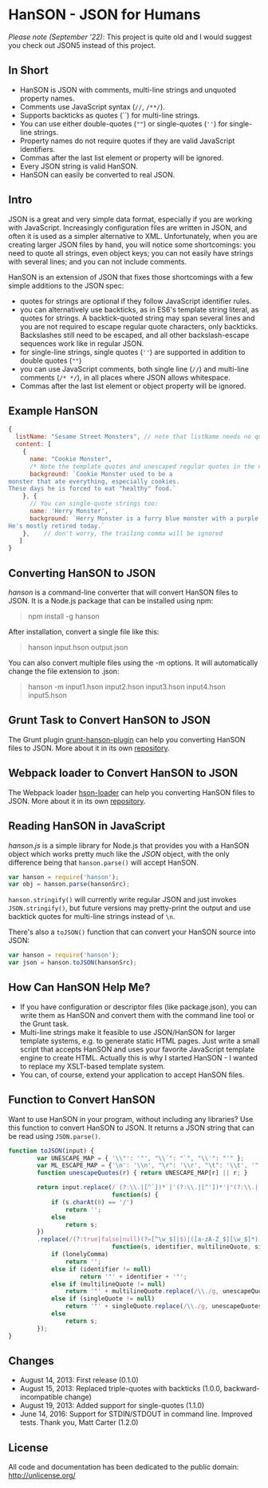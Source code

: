 HanSON - JSON for Humans
========================

*Please note (September '22)*: This project is quite old and I would suggest you check out JSON5 instead of this project. 

In Short
---------
* HanSON is JSON with comments, multi-line strings and unquoted property names.
* Comments use JavaScript syntax (`//`, `/**/`).
* Supports backticks as quotes (``) for multi-line strings.
* You can use either double-quotes (`""`) or single-quotes (`''`) for single-line strings.
* Property names do not require quotes if they are valid JavaScript identifiers.
* Commas after the last list element or property will be ignored.
* Every JSON string is valid HanSON.
* HanSON can easily be converted to real JSON.



Intro
------
JSON is a great and very simple data format, especially if you are working with JavaScript. Increasingly configuration
files are written in JSON, and often it is used as a simpler alternative to XML. Unfortunately, when you are creating
larger JSON files by hand, you will notice some shortcomings: you need to quote all strings, even object keys;
you can not easily have strings with several lines; and you can not include comments.

HanSON is an extension of JSON that fixes those shortcomings with a few simple additions to the JSON spec:
* quotes for strings are optional if they follow JavaScript identifier rules.
* you can alternatively use backticks, as in ES6's template string literal, as quotes for strings.
  A backtick-quoted string may span several lines and you are not required to escape regular quote characters,
  only backticks. Backslashes still need to be escaped, and all other backslash-escape sequences work like in
  regular JSON.
* for single-line strings, single quotes (`''`) are supported in addition to double quotes (`""`)
* you can use JavaScript comments, both single line (`//`) and multi-line comments (`/* */`), in all places where JSON allows whitespace.
* Commas after the last list element or object property will be ignored.



Example HanSON
---------------
```js
{
  listName: "Sesame Street Monsters", // note that listName needs no quotes
  content: [
    {
      name: "Cookie Monster",
      /* Note the template quotes and unescaped regular quotes in the next string */
      background: `Cookie Monster used to be a
monster that ate everything, especially cookies.
These days he is forced to eat "healthy" food.`
    }, {
      // You can single-quote strings too:
      name: 'Herry Monster',
      background: `Herry Monster is a furry blue monster with a purple nose.
He's mostly retired today.`
    },    // don't worry, the trailing comma will be ignored
   ]
}
```


Converting HanSON to JSON
----------------------------
*hanson* is a command-line converter that will convert HanSON files to JSON.
It is a Node.js package that can be installed using npm:
> npm install -g hanson

After installation, convert a single file like this:
> hanson input.hson output.json

You can also convert multiple files using the -m options. It will automatically change the file extension to .json:
> hanson -m input1.hson input2.hson input3.hson input4.hson input5.hson



Grunt Task to Convert HanSON to JSON
--------------------------------------

The Grunt plugin <a href="https://github.com/timjansen/grunt-hanson-plugin">grunt-hanson-plugin</a> can help you converting
HanSON files to JSON. More about it in its own <a href="https://github.com/timjansen/grunt-hanson-plugin">repository</a>.


Webpack loader to Convert HanSON to JSON
--------------------------------------

The Webpack loader [hson-loader](https://github.com/kentcdodds/hson-loader) can help you converting HanSON files to JSON. More
about it in its own [repository](https://github.com/kentcdodds/hson-loader).


Reading HanSON in JavaScript
-------------------------------
*hanson.js* is a simple library for Node.js that provides you with a HanSON object which works pretty much like the *JSON*
object, with the only difference being that `hanson.parse()` will accept HanSON.

```js
var hanson = require('hanson');
var obj = hanson.parse(hansonSrc);
```

`hanson.stringify()` will currently write regular JSON and just invokes `JSON.stringify()`, but future versions may pretty-print
the output and use backtick quotes for multi-line strings instead of `\n`.

There's also a `toJSON()` function that can convert your HanSON source into JSON:
```js
var hanson = require('hanson');
var json = hanson.toJSON(hansonSrc);
```



How Can HanSON Help Me?
--------------------------
* If you have configuration or descriptor files (like package.json), you can write them as HanSON and convert them
  with the command line tool or the Grunt task.
* Multi-line strings make it feasible to use JSON/HanSON for larger template systems, e.g. to generate static HTML pages.
  Just write a small script that accepts HanSON and uses your favorite JavaScript template engine to create HTML.
  Actually this is why I started HanSON - I wanted to replace my XSLT-based template system.
* You can, of course, extend your application to accept HanSON files.



Function to Convert HanSON
----------------------------
Want to use HanSON in your program, without including any libraries? Use this function to convert
HanSON to JSON. It returns a JSON string that can be read using `JSON.parse()`.

```js
function toJSON(input) {
		var UNESCAPE_MAP = { '\\"': '"', "\\`": "`", "\\'": "'" };
		var ML_ESCAPE_MAP = {'\n': '\\n', "\r": '\\r', "\t": '\\t', '"': '\\"'};
		function unescapeQuotes(r) { return UNESCAPE_MAP[r] || r; }

		return input.replace(/`(?:\\.|[^`])*`|'(?:\\.|[^'])*'|"(?:\\.|[^"])*"|\/\*[^]*?\*\/|\/\/.*\n?/g, // pass 1: remove comments
							 function(s) {
			if (s.charAt(0) == '/')
				return '';
			else  
				return s;
		})
		.replace(/(?:true|false|null)(?=[^\w_$]|$)|([a-zA-Z_$][\w_$]*)|`((?:\\.|[^`])*)`|'((?:\\.|[^'])*)'|"(?:\\.|[^"])*"|(,)(?=\s*[}\]])/g, // pass 2: requote
							 function(s, identifier, multilineQuote, singleQuote, lonelyComma) {
			if (lonelyComma)
				return '';
			else if (identifier != null)
					return '"' + identifier + '"';
			else if (multilineQuote != null)
				return '"' + multilineQuote.replace(/\\./g, unescapeQuotes).replace(/[\n\r\t"]/g, function(r) { return ML_ESCAPE_MAP[r]; }) + '"';
			else if (singleQuote != null)
				return '"' + singleQuote.replace(/\\./g, unescapeQuotes).replace(/"/g, '\\"') + '"';
			else
				return s;
		});
}
```

Changes
--------
* August 14, 2013: First release (0.1.0)
* August 15, 2013: Replaced triple-quotes with backticks (1.0.0, backward-incompatible change)
* August 19, 2013: Added support for single-quotes (1.1.0)
* June 14, 2016: Support for STDIN/STDOUT in command line. Improved tests. Thank you, Matt Carter (1.2.0)


License
--------
All code and documentation has been dedicated to the public domain:
http://unlicense.org/
